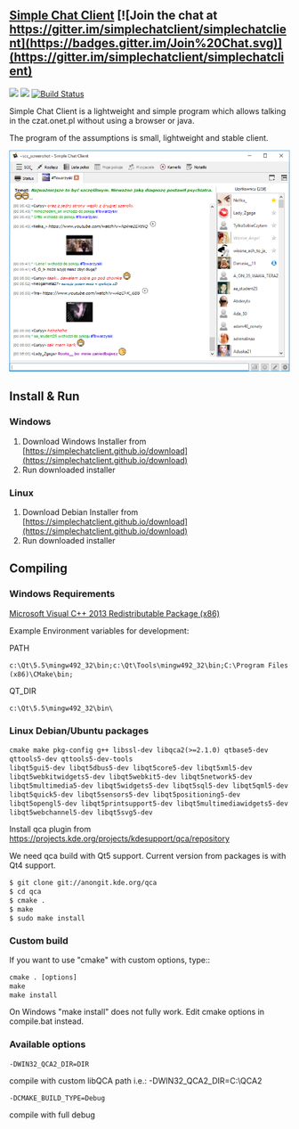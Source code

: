 ## [Simple Chat Client](https://simplechatclient.github.io "Simple Chat Client Offical Site") [![Join the chat at https://gitter.im/simplechatclient/simplechatclient](https://badges.gitter.im/Join%20Chat.svg)](https://gitter.im/simplechatclient/simplechatclient)
[![](https://img.shields.io/github/release/simplechatclient/simplechatclient.svg?label=Release)](https://github.com/simplechatclient/simplechatclient/releases/latest) [![](https://img.shields.io/github/downloads/simplechatclient/simplechatclient/latest/total.svg?label=Downloads)](https://github.com/simplechatclient/simplechatclient/releases/latest)
[![Build Status](https://travis-ci.org/simplechatclient/simplechatclient.svg?branch=master)](https://travis-ci.org/simplechatclient/simplechatclient) 

Simple Chat Client is a lightweight and simple program which allows talking in the czat.onet.pl
without using a browser or java.

The program of the assumptions is small, lightweight and stable client.

![](images/screenshot.png)

## Install & Run ##

### Windows ###

1. Download Windows Installer from [https://simplechatclient.github.io/download](https://simplechatclient.github.io/download)
2. Run downloaded installer

### Linux ###

1. Download Debian Installer from [https://simplechatclient.github.io/download](https://simplechatclient.github.io/download)
2. Run downloaded installer

## Compiling

### Windows Requirements

[Microsoft Visual C++ 2013 Redistributable Package (x86)](http://www.microsoft.com/en-us/download/details.aspx?id=40784)

Example Environment variables for development:

PATH

	c:\Qt\5.5\mingw492_32\bin;c:\Qt\Tools\mingw492_32\bin;C:\Program Files (x86)\CMake\bin;

QT_DIR

	c:\Qt\5.5\mingw492_32\bin\

### Linux Debian/Ubuntu packages

	cmake make pkg-config g++ libssl-dev libqca2(>=2.1.0) qtbase5-dev qttools5-dev qttools5-dev-tools
	libqt5gui5-dev libqt5dbus5-dev libqt5core5-dev libqt5xml5-dev libqt5webkitwidgets5-dev libqt5webkit5-dev libqt5network5-dev libqt5multimedia5-dev libqt5widgets5-dev libqt5sql5-dev libqt5qml5-dev libqt5quick5-dev libqt5sensors5-dev libqt5positioning5-dev libqt5opengl5-dev libqt5printsupport5-dev libqt5multimediawidgets5-dev libqt5webchannel5-dev libqt5svg5-dev

Install qca plugin from https://projects.kde.org/projects/kdesupport/qca/repository

We need qca build with Qt5 support. Current version from packages is with Qt4 support.

	$ git clone git://anongit.kde.org/qca
	$ cd qca
	$ cmake .
	$ make
	$ sudo make install

### Custom build

If you want to use "cmake" with custom options, type::

	cmake . [options]
	make
	make install

On Windows "make install" does not fully work. Edit cmake options in compile.bat instead.

### Available options

	-DWIN32_QCA2_DIR=DIR

compile with custom libQCA path i.e.: -DWIN32_QCA2_DIR=C:\QCA2

	-DCMAKE_BUILD_TYPE=Debug

compile with full debug
